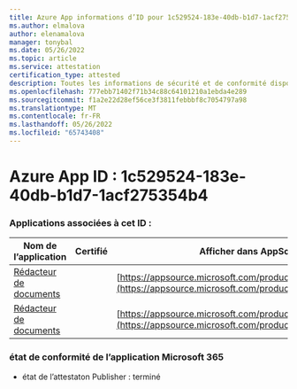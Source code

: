 ```yaml
---
title: Azure App informations d’ID pour 1c529524-183e-40db-b1d7-1acf275354b4
ms.author: elmalova
author: elenamalova
manager: tonybal
ms.date: 05/26/2022
ms.topic: article
ms.service: attestation
certification_type: attested
description: Toutes les informations de sécurité et de conformité disponibles pour 1c529524-183e-40db-b1d7-1acf275354b4.
ms.openlocfilehash: 777ebb71402f71b34c88c64101210a1ebda4e289
ms.sourcegitcommit: f1a2e22d28ef56ce3f3811febbbf8c7054797a98
ms.translationtype: MT
ms.contentlocale: fr-FR
ms.lasthandoff: 05/26/2022
ms.locfileid: "65743408"
---
```

# <a name="azure-app-id-1c529524-183e-40db-b1d7-1acf275354b4"></a>Azure App ID : 1c529524-183e-40db-b1d7-1acf275354b4


### <a name="apps-associated-with-this-id"></a>Applications associées à cet ID :
| **Nom de l’application** | **Certifié** | **Afficher dans AppSource** |
|--------------|---------------|-----------------------|
| [Rédacteur de documents](../forward/WA200003634.md) |  | [https://appsource.microsoft.com/product/office/WA200003634](https://appsource.microsoft.com/product/office/WA200003634) |
| [Rédacteur de documents](../forward/WA200004059.md) |  | [https://appsource.microsoft.com/product/office/WA200004059](https://appsource.microsoft.com/product/office/WA200004059) |

### <a name="microsoft-365-app-compliance-status"></a>état de conformité de l’application Microsoft 365
- état de l’attestaton Publisher : terminé
